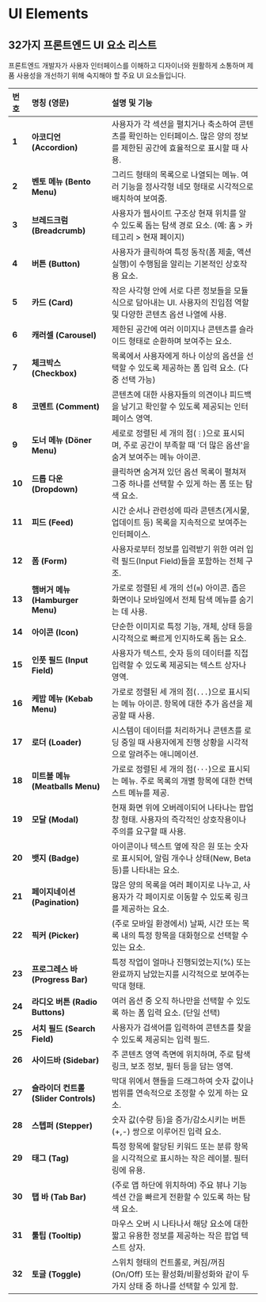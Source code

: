 # UI Elements 

## 32가지 프론트엔드 UI 요소 리스트

프론트엔드 개발자가 사용자 인터페이스를 이해하고 디자이너와 원활하게 소통하며 제품 사용성을 개선하기 위해 숙지해야 할 주요 UI 요소들입니다.

| 번호 | 명칭 (영문) | 설명 및 기능 |
| :--- | :--- | :--- |
| **1** | **아코디언 (Accordion)** | 사용자가 각 섹션을 펼치거나 축소하여 콘텐츠를 확인하는 인터페이스. 많은 양의 정보를 제한된 공간에 효율적으로 표시할 때 사용. |
| **2** | **벤토 메뉴 (Bento Menu)** | 그리드 형태의 목록으로 나열되는 메뉴. 여러 기능을 정사각형 네모 형태로 시각적으로 배치하여 보여줌. |
| **3** | **브레드크럼 (Breadcrumb)** | 사용자가 웹사이트 구조상 현재 위치를 알 수 있도록 돕는 탐색 경로 요소. (예: 홈 > 카테고리 > 현재 페이지) |
| **4** | **버튼 (Button)** | 사용자가 클릭하여 특정 동작(폼 제출, 액션 실행)이 수행됨을 알리는 기본적인 상호작용 요소. |
| **5** | **카드 (Card)** | 작은 사각형 안에 서로 다른 정보들을 모듈식으로 담아내는 UI. 사용자의 진입점 역할 및 다양한 콘텐츠 옵션 나열에 사용. |
| **6** | **캐러셀 (Carousel)** | 제한된 공간에 여러 이미지나 콘텐츠를 슬라이드 형태로 순환하며 보여주는 요소. |
| **7** | **체크박스 (Checkbox)** | 목록에서 사용자에게 하나 이상의 옵션을 선택할 수 있도록 제공하는 폼 입력 요소. (다중 선택 가능) |
| **8** | **코멘트 (Comment)** | 콘텐츠에 대한 사용자들의 의견이나 피드백을 남기고 확인할 수 있도록 제공되는 인터페이스 영역. |
| **9** | **도너 메뉴 (Döner Menu)** | 세로로 정렬된 세 개의 점(`⋮`)으로 표시되며, 주로 공간이 부족할 때 '더 많은 옵션'을 숨겨 보여주는 메뉴 아이콘. |
| **10** | **드롭 다운 (Dropdown)** | 클릭하면 숨겨져 있던 옵션 목록이 펼쳐져 그중 하나를 선택할 수 있게 하는 폼 또는 탐색 요소. |
| **11** | **피드 (Feed)** | 시간 순서나 관련성에 따라 콘텐츠(게시물, 업데이트 등) 목록을 지속적으로 보여주는 인터페이스. |
| **12** | **폼 (Form)** | 사용자로부터 정보를 입력받기 위한 여러 입력 필드(Input Field)들을 포함하는 전체 구조. |
| **13** | **햄버거 메뉴 (Hamburger Menu)** | 가로로 정렬된 세 개의 선(`≡`) 아이콘. 좁은 화면이나 모바일에서 전체 탐색 메뉴를 숨기는 데 사용. |
| **14** | **아이콘 (Icon)** | 단순한 이미지로 특정 기능, 개체, 상태 등을 시각적으로 빠르게 인지하도록 돕는 요소. |
| **15** | **인풋 필드 (Input Field)** | 사용자가 텍스트, 숫자 등의 데이터를 직접 입력할 수 있도록 제공되는 텍스트 상자나 영역. |
| **16** | **케밥 메뉴 (Kebab Menu)** | 가로로 정렬된 세 개의 점(`...`)으로 표시되는 메뉴 아이콘. 항목에 대한 추가 옵션을 제공할 때 사용. |
| **17** | **로더 (Loader)** | 시스템이 데이터를 처리하거나 콘텐츠를 로딩 중일 때 사용자에게 진행 상황을 시각적으로 알려주는 애니메이션. |
| **18** | **미트볼 메뉴 (Meatballs Menu)** | 가로로 정렬된 세 개의 점(`···`)으로 표시되는 메뉴. 주로 목록의 개별 항목에 대한 컨텍스트 메뉴를 제공. |
| **19** | **모달 (Modal)** | 현재 화면 위에 오버레이되어 나타나는 팝업 창 형태. 사용자의 즉각적인 상호작용이나 주의를 요구할 때 사용. |
| **20** | **뱃지 (Badge)** | 아이콘이나 텍스트 옆에 작은 원 또는 숫자로 표시되어, 알림 개수나 상태(New, Beta 등)를 나타내는 요소. |
| **21** | **페이지네이션 (Pagination)** | 많은 양의 목록을 여러 페이지로 나누고, 사용자가 각 페이지로 이동할 수 있도록 링크를 제공하는 요소. |
| **22** | **픽커 (Picker)** | (주로 모바일 환경에서) 날짜, 시간 또는 목록 내의 특정 항목을 대화형으로 선택할 수 있는 요소. |
| **23** | **프로그레스 바 (Progress Bar)** | 특정 작업이 얼마나 진행되었는지(%) 또는 완료까지 남았는지를 시각적으로 보여주는 막대 형태. |
| **24** | **라디오 버튼 (Radio Buttons)** | 여러 옵션 중 오직 하나만을 선택할 수 있도록 하는 폼 입력 요소. (단일 선택) |
| **25** | **서치 필드 (Search Field)** | 사용자가 검색어를 입력하여 콘텐츠를 찾을 수 있도록 제공되는 입력 필드. |
| **26** | **사이드바 (Sidebar)** | 주 콘텐츠 영역 측면에 위치하며, 주로 탐색 링크, 보조 정보, 필터 등을 담는 영역. |
| **27** | **슬라이더 컨트롤 (Slider Controls)** | 막대 위에서 핸들을 드래그하여 숫자 값이나 범위를 연속적으로 조정할 수 있게 하는 요소. |
| **28** | **스텝퍼 (Stepper)** | 숫자 값(수량 등)을 증가/감소시키는 버튼(+,-) 쌍으로 이루어진 입력 요소. |
| **29** | **태그 (Tag)** | 특정 항목에 할당된 키워드 또는 분류 항목을 시각적으로 표시하는 작은 레이블. 필터링에 유용. |
| **30** | **탭 바 (Tab Bar)** | (주로 앱 하단에 위치하여) 주요 뷰나 기능 섹션 간을 빠르게 전환할 수 있도록 하는 탐색 요소. |
| **31** | **툴팁 (Tooltip)** | 마우스 오버 시 나타나서 해당 요소에 대한 짧고 유용한 정보를 제공하는 작은 팝업 텍스트 상자. |
| **32** | **토글 (Toggle)** | 스위치 형태의 컨트롤로, 켜짐/꺼짐(On/Off) 또는 활성화/비활성화와 같이 두 가지 상태 중 하나를 선택할 수 있게 함. |